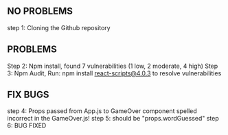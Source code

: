 ## NO PROBLEMS
step 1: Cloning the Github repository

## PROBLEMS
Step 2: Npm install, found 7 vulnerabilities (1 low, 2 moderate, 4 high)
Step 3: Npm Audit, Run: npm install react-scripts@4.0.3  to resolve vulnerabilities

## FIX BUGS
step 4: Props passed from App.js to GameOver component spelled incorrect in the GameOver.js!
step 5: should be "props.wordGuessed"
step 6: BUG FIXED
